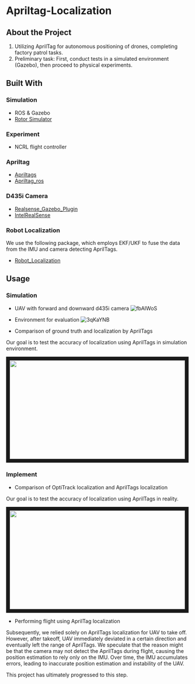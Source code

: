 # Apriltag-Localization

## About the Project

1. Utilizing AprilTag for autonomous positioning of drones, completing factory patrol tasks.
2. Preliminary task: First, conduct tests in a simulated environment (Gazebo), then proceed to physical experiments.

## Built With

### Simulation
* ROS & Gazebo
* [Rotor Simulator](https://github.com/ethz-asl/rotors_simulator)

### Experiment
* NCRL flight controller

### Apriltag
* [Apriltags](https://optitag.io/blogs/news/using-your-apriltag-with-ros)
* [Apriltag_ros](https://github.com/AprilRobotics/apriltag_ros)

### D435i Camera
* [Realsense_Gazebo_Plugin](https://github.com/pal-robotics/realsense_gazebo_plugin)
* [IntelRealSense](https://github.com/IntelRealSense/realsense-ros)

### Robot Localization
We use the following package, which employs EKF/UKF to fuse the data from the IMU and camera detecting AprilTags.
* [Robot_Localization](https://github.com/cra-ros-pkg/robot_localization/tree/melodic-devel)

## Usage

### Simulation

* UAV with forward and downward d435i camera
![fbAIWoS](https://github.com/Leo125Jan/Apriltag-Localization/assets/98295556/e85fcb13-1cd0-46cd-9d24-a04931d4afb0)

* Environment for evaluation
![3qKaYNB](https://github.com/Leo125Jan/Apriltag-Localization/assets/98295556/174385b8-ebc1-4714-bf0d-e29222dfa3a6)

* Comparison of ground truth and localization by AprilTags

Our goal is to test the accuracy of localization using AprilTags in simulation environment.

<a href="http://www.youtube.com/watch?v=-AoKKMnz1AA" target="_blank"><img src="http://img.youtube.com/vi/-AoKKMnz1AA/0.jpg" 
width="480" height="270" border="10" /></a>

### Implement

* Comparison of OptiTrack localization and AprilTags localization

Our goal is to test the accuracy of localization using AprilTags in reality.

<a href="http://www.youtube.com/watch?v=7sUJfCsmZnY" target="_blank"><img src="http://img.youtube.com/vi/7sUJfCsmZnY/0.jpg" 
width="480" height="270" border="10" /></a>

* Performing flight using AprilTag localization

Subsequently, we relied solely on AprilTags localization for UAV to take off. However, after takeoff, UAV immediately deviated in a certain direction and eventually left the range of AprilTags. We speculate that the reason might be that the camera may not detect the AprilTags during flight, causing the position estimation to rely only on the IMU. Over time, the IMU accumulates errors, leading to inaccurate position estimation and instability of the UAV.

This project has ultimately progressed to this step.

